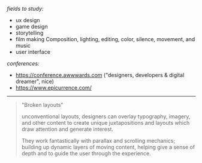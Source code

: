 *fields to study:*

- ux design
- game design
- storytelling
- film making
  Composition, lighting, editing, color, silence, movement, and music
- user interface


*conferences:*

- https://conference.awwwards.com ("designers, developers & digital dreamer", nice)
- https://www.epicurrence.com/

---

> "Broken layouts"
> 
> unconventional layouts, designers can overlay typography, imagery, and other content to create unique juxtapositions and layouts which draw attention and generate interest.
> 
> They work fantastically with parallax and scrolling mechanics; building up dynamic layers of moving content, helping give a sense of depth and to guide the user through the experience.
